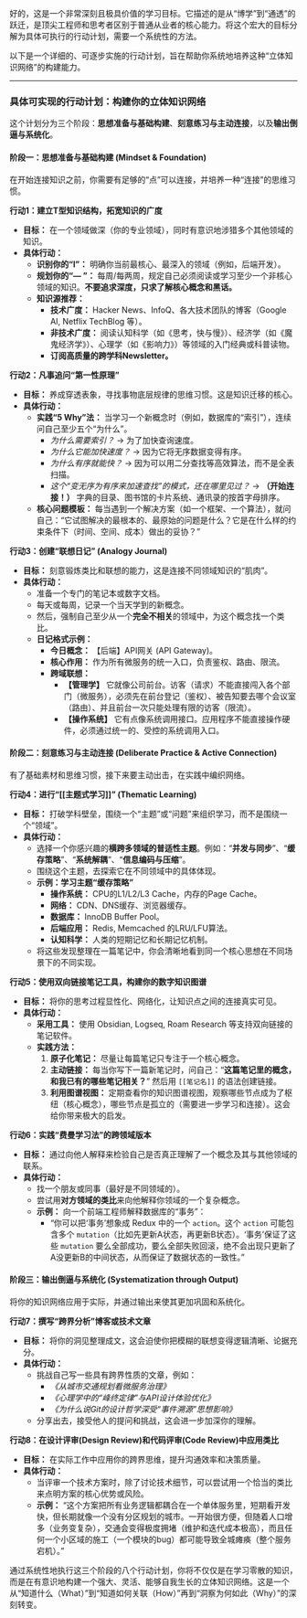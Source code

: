 好的，这是一个非常深刻且极具价值的学习目标。它描述的是从“博学”到“通透”的跃迁，是顶尖工程师和思考者区别于普通从业者的核心能力。将这个宏大的目标分解为具体可执行的行动计划，需要一个系统性的方法。

以下是一个详细的、可逐步实施的行动计划，旨在帮助你系统地培养这种“立体知识网络”的构建能力。

---

### **具体可实现的行动计划：构建你的立体知识网络**

这个计划分为三个阶段：**思想准备与基础构建**、**刻意练习与主动连接**，以及**输出倒逼与系统化**。

#### **阶段一：思想准备与基础构建 (Mindset & Foundation)**

在开始连接知识之前，你需要有足够的“点”可以连接，并培养一种“连接”的思维习惯。

**行动1：建立T型知识结构，拓宽知识的广度**
*   **目标：** 在一个领域做深（你的专业领域），同时有意识地涉猎多个其他领域的知识。
*   **具体行动：**
    *   **识别你的“I”：** 明确你当前最核心、最深入的领域（例如，后端开发）。
    *   **规划你的“— ”：** 每周/每两周，规定自己必须阅读或学习至少一个非核心领域的知识。**不要追求深度，只求了解核心概念和黑话。**
    *   **知识源推荐：**
        *   **技术广度：** Hacker News、InfoQ、各大技术团队的博客（Google AI, Netflix TechBlog 等）。
        *   **非技术广度：** 阅读认知科学（如《思考，快与慢》）、经济学（如《魔鬼经济学》）、心理学（如《影响力》）等领域的入门经典或科普读物。
        *   **订阅高质量的跨学科Newsletter。**

**行动2：凡事追问“第一性原理”**
*   **目标：** 养成穿透表象，寻找事物底层规律的思维习惯。这是知识迁移的核心。
*   **具体行动：**
    *   **实践“5 Why”法：** 当学习一个新概念时（例如，数据库的“索引”），连续问自己至少五个“为什么”。
        *   *为什么需要索引？* -> 为了加快查询速度。
        *   *为什么它能加快速度？* -> 因为它将无序数据变得有序。
        *   *为什么有序就能快？* -> 因为可以用二分查找等高效算法，而不是全表扫描。
        *   *这个“变无序为有序来加速查找”的模式，还在哪里见过？* -> **（开始连接！）** 字典的目录、图书馆的卡片系统、通讯录的按首字母排序。
    *   **核心问题模板：** 每当遇到一个解决方案（如一个框架、一个算法），就问自己：“它试图解决的最根本的、最原始的问题是什么？它是在什么样的约束条件下（时间、空间、成本）做出的妥协？”

**行动3：创建“联想日记” (Analogy Journal)**
*   **目标：** 刻意锻炼类比和联想的能力，这是连接不同领域知识的“肌肉”。
*   **具体行动：**
    *   准备一个专门的笔记本或数字文档。
    *   每天或每周，记录一个当天学到的新概念。
    *   然后，强制自己至少从一个**完全不相关**的领域中，为这个概念找一个类比。
    *   **日记格式示例：**
        *   **今日概念：** 【后端】API网关 (API Gateway)。
        *   **核心作用：** 作为所有微服务的统一入口，负责鉴权、路由、限流。
        *   **跨域联想：**
            *   **【管理学】** 它就像公司前台。访客（请求）不能直接闯入各个部门（微服务），必须先在前台登记（鉴权）、被告知要去哪个会议室（路由）、并且前台一次只能处理有限的访客（限流）。
            *   **【操作系统】** 它有点像系统调用接口。应用程序不能直接操作硬件，必须通过统一的、受控的系统调用入口。

#### **阶段二：刻意练习与主动连接 (Deliberate Practice & Active Connection)**

有了基础素材和思维习惯，接下来要主动出击，在实践中编织网络。

**行动4：进行“[[主题式学习]]” (Thematic Learning)**
*   **目标：** 打破学科壁垒，围绕一个“主题”或“问题”来组织学习，而不是围绕一个“领域”。
*   **具体行动：**
    *   选择一个你感兴趣的**横跨多领域的普适性主题**。例如：“**并发与同步**”、“**缓存策略**”、“**系统解耦**”、“**信息编码与压缩**”。
    *   围绕这个主题，去探索它在不同领域中的具体体现。
    *   **示例：学习主题“缓存策略”**
        *   **操作系统：** CPU的L1/L2/L3 Cache，内存的Page Cache。
        *   **网络：** CDN、DNS缓存、浏览器缓存。
        *   **数据库：** InnoDB Buffer Pool。
        *   **后端应用：** Redis, Memcached 的LRU/LFU算法。
        *   **认知科学：** 人类的短期记忆和长期记忆机制。
    *   将这些发现整理在一篇笔记中，你会清晰地看到同一个核心思想在不同场景下的不同实现。

**行动5：使用双向链接笔记工具，构建你的数字知识图谱**
*   **目标：** 将你的思考过程显性化、网络化，让知识点之间的连接真实可见。
*   **具体行动：**
    *   **采用工具：** 使用 Obsidian, Logseq, Roam Research 等支持双向链接的笔记软件。
    *   **实践方法：**
        1.  **原子化笔记：** 尽量让每篇笔记只专注于一个核心概念。
        2.  **主动链接：** 每当你写下一篇新笔记时，问自己：“**这篇笔记里的概念，和我已有的哪些笔记相关？**” 然后用 `[[笔记名]]` 的语法创建链接。
        3.  **利用图谱视图：** 定期查看你的知识图谱视图，观察哪些节点成为了枢纽（核心概念），哪些节点是孤立的（需要进一步学习和连接）。这会给你带来极大的启发。

**行动6：实践“费曼学习法”的跨领域版本**
*   **目标：** 通过向他人解释来检验自己是否真正理解了一个概念及其与其他领域的联系。
*   **具体行动：**
    *   找一个朋友或同事（最好是不同领域的）。
    *   尝试用**对方领域的类比**来向他解释你领域的一个复杂概念。
    *   **示例：** 向一个前端工程师解释数据库的“事务”：
        *   “你可以把‘事务’想象成 Redux 中的一个 `action`。这个 `action` 可能包含多个 `mutation`（比如先更新A状态，再更新B状态）。‘事务’保证了这些 `mutation` 要么全部成功，要么全部失败回滚，绝不会出现只更新了A没更新B的中间状态，从而保证了数据状态的一致性。”

#### **阶段三：输出倒逼与系统化 (Systematization through Output)**

将你的知识网络应用于实际，并通过输出来使其更加巩固和系统化。

**行动7：撰写“跨界分析”博客或技术文章**
*   **目标：** 将你的洞见整理成文，这会迫使你把模糊的联想变得逻辑清晰、论据充分。
*   **具体行动：**
    *   挑战自己写一些具有跨界性质的文章，例如：
        *   *《从城市交通规划看微服务治理》*
        *   *《心理学中的“峰终定律”与API设计体验优化》*
        *   *《为什么说Git的设计哲学深受“事件溯源”思想影响》*
    *   分享出去，接受他人的提问和挑战，这会进一步加深你的理解。

**行动8：在设计评审(Design Review)和代码评审(Code Review)中应用类比**
*   **目标：** 在实际工作中应用你的跨界思维，提升沟通效率和决策质量。
*   **具体行动：**
    *   当评审一个技术方案时，除了讨论技术细节，可以尝试用一个恰当的类比来点明方案的核心优势或风险。
    *   **示例：** “这个方案把所有业务逻辑都耦合在一个单体服务里，短期看开发快，但长期就像一个没有分区规划的城市。一开始很方便，但随着人口增多（业务变复杂），交通会变得极度拥堵（维护和迭代成本极高），而且任何一个小区域的施工（一个模块的bug）都可能导致全城瘫痪（整个服务宕机）。”

通过系统性地执行这三个阶段的八个行动计划，你将不仅仅是在学习零散的知识，而是在有意识地构建一个强大、灵活、能够自我生长的立体知识网络。这是一个从“知道什么（What）”到“知道如何关联（How）”再到“洞察为何如此（Why）”的深刻转变。